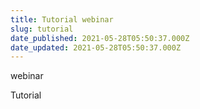 ```yaml
---
title: Tutorial webinar
slug: tutorial
date_published: 2021-05-28T05:50:37.000Z
date_updated: 2021-05-28T05:50:37.000Z
---
```


webinar

Tutorial
